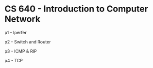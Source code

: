 # CS 640 - Introduction to Computer Network

p1 - Iperfer

p2 - Switch and Router

p3 - ICMP & RIP

p4 - TCP
